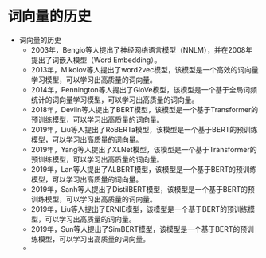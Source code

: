 # 词向量的历史
- 词向量的历史
    - 2003年，Bengio等人提出了神经网络语言模型（NNLM），并在2008年提出了词嵌入模型（Word Embedding）。
    - 2013年，Mikolov等人提出了word2vec模型，该模型是一个高效的词向量学习模型，可以学习出高质量的词向量。
    - 2014年，Pennington等人提出了GloVe模型，该模型是一个基于全局词频统计的词向量学习模型，可以学习出高质量的词向量。
    - 2018年，Devlin等人提出了BERT模型，该模型是一个基于Transformer的预训练模型，可以学习出高质量的词向量。
    - 2019年，Liu等人提出了RoBERTa模型，该模型是一个基于BERT的预训练模型，可以学习出高质量的词向量。
    - 2019年，Yang等人提出了XLNet模型，该模型是一个基于Transformer的预训练模型，可以学习出高质量的词向量。
    - 2019年，Lan等人提出了ALBERT模型，该模型是一个基于BERT的预训练模型，可以学习出高质量的词向量。
    - 2019年，Sanh等人提出了DistilBERT模型，该模型是一个基于BERT的预训练模型，可以学习出高质量的词向量。
    - 2019年，Liu等人提出了ERNIE模型，该模型是一个基于BERT的预训练模型，可以学习出高质量的词向量。
    - 2019年，Sun等人提出了SimBERT模型，该模型是一个基于BERT的预训练模型，可以学习出高质量的词向量。
    - 